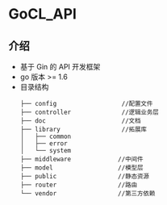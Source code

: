 # GoCL_API

## 介绍
* 基于 Gin 的 API 开发框架
* go 版本 >= 1.6
* 目录结构
    ```
    ├── config                  //配置文件
    ├── controller              //逻辑业务层
    ├── doc                     //文档
    ├── library                 //拓展库
    │   ├── common
    │   ├── error
    │   └── system
    ├── middleware             //中间件
    ├── model                  //模型层
    ├── public                 //静态资源
    ├── router                 //路由
    └── vendor                 //第三方依赖
    ```
